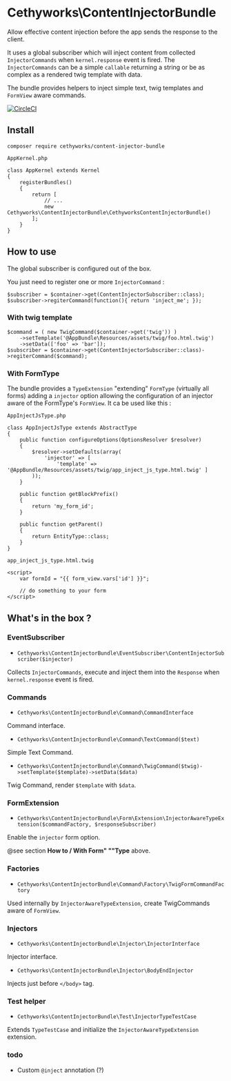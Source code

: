 Cethyworks\ContentInjectorBundle
===
Allow effective content injection before the app sends the response to the client.

It uses a global subscriber which will inject content from collected `InjectorCommands` when `kernel.response` event is fired.
The `InjectorCommands` can be a simple `callable` returning a string or be as complex as a rendered twig template with data.

The bundle provides helpers to inject simple text, twig templates and `FormView` aware commands.

[![CircleCI](https://circleci.com/gh/Cethy/ContentInjectorBundle/tree/master.svg?style=shield)](https://circleci.com/gh/Cethy/ContentInjectorBundle/tree/master)

## Install

    composer require cethyworks/content-injector-bundle

`AppKernel.php`

	class AppKernel extends Kernel
	{
		registerBundles()
		{
			return [
				// ...
				new Cethyworks\ContentInjectorBundle\CethyworksContentInjectorBundle()
			];
		}
	}

## How to use
The global subscriber is configured out of the box.

You just need to register one or more `InjectorCommand` :

    $subscriber = $container->get(ContentInjectorSubscriber::class);
	$subscriber->regiterCommand(function(){ return 'inject_me'; });
	
### With twig template

	$command = ( new TwigCommand($container->get('twig')) )
		->setTemplate('@AppBundle\Resources/assets/twig/foo.html.twig')
		->setData(['foo' => 'bar']);
    $subscriber = $container->get(ContentInjectorSubscriber::class)->regiterCommand($command);


### With FormType
The bundle provides a `TypeExtension` "extending" `FormType` (virtually all forms) adding a `injector` option allowing the configuration of an injector aware of the FormType's `FormView`. It ca be used like this :

`AppInjectJsType.php`

	class AppInjectJsType extends AbstractType
    {
        public function configureOptions(OptionsResolver $resolver)
        {
            $resolver->setDefaults(array(
                'injector' => [ 
                	'template' => '@AppBundle/Resources/assets/twig/app_inject_js_type.html.twig' ]
            ));
        }
    
        public function getBlockPrefix()
        {
            return 'my_form_id';
        }
    
        public function getParent()
        {
            return EntityType::class;
        }
    }

`app_inject_js_type.html.twig`	

	<script>
        var formId = "{{ form_view.vars['id'] }}";
    
        // do something to your form
    </script>




## What's in the box ?
### EventSubscriber
- `Cethyworks\ContentInjectorBundle\EventSubscriber\ContentInjectorSubscriber($injector)`

Collects `InjectorCommands`, execute and inject them into the `Response` when `kernel.response` event is fired.

### Commands
- `Cethyworks\ContentInjectorBundle\Command\CommandInterface`

Command interface.


- `Cethyworks\ContentInjectorBundle\Command\TextCommand($text)`

Simple Text Command.


- `Cethyworks\ContentInjectorBundle\Command\TwigCommand($twig)->setTemplate($template)->setData($data)`

Twig Command, render `$template` with `$data`.


### FormExtension
- `Cethyworks\ContentInjectorBundle\Form\Extension\InjectorAwareTypeExtension($commandFactory, $responseSubscriber)`

Enable the `injector` form option.

@see section **How to / With Form" ""Type** above.


### Factories
- `Cethyworks\ContentInjectorBundle\Command\Factory\TwigFormCommandFactory`

Used internally by `InjectorAwareTypeExtension`, create TwigCommands aware of `FormView`.


### Injectors
- `Cethyworks\ContentInjectorBundle\Injector\InjectorInterface`

Injector interface.

- `Cethyworks\ContentInjectorBundle\Injector\BodyEndInjector`

Injects just before `</body>` tag.

### Test helper
- `Cethyworks\ContentInjectorBundle\Test\InjectorTypeTestCase`
 
Extends `TypeTestCase` and initialize the `InjectorAwareTypeExtension` extension.

### todo
- Custom `@inject` annotation (?)

